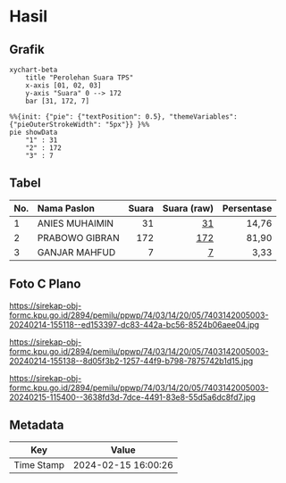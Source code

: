 # Hasil

## Grafik

```mermaid
xychart-beta
    title "Perolehan Suara TPS"
    x-axis [01, 02, 03]
    y-axis "Suara" 0 --> 172
    bar [31, 172, 7]
```

```mermaid
%%{init: {"pie": {"textPosition": 0.5}, "themeVariables": {"pieOuterStrokeWidth": "5px"}} }%%
pie showData
    "1" : 31
    "2" : 172
    "3" : 7
```

## Tabel

| No. | Nama Paslon    | Suara | Suara (raw) | Persentase |
|:--- |:-------------- | -----:| -----------:| ----------:|
| 1   | ANIES MUHAIMIN | 31    | [31][p-1]   | 14,76      |
| 2   | PRABOWO GIBRAN | 172   | [172][p-2]  | 81,90      |
| 3   | GANJAR MAHFUD  | 7     | [7][p-3]    | 3,33       |


[p-1]: https://github.com/gigit-pemilu/pemilu-2024-74-sulawesi-tenggara/blob/main/pilpres/hitung-suara/sub/74-sulawesi-tenggara/sub/03-muna/sub/14-lasalepa/sub/2005-labunti/sub/003-tps/sub/paslon-1.txt
[p-2]: https://github.com/gigit-pemilu/pemilu-2024-74-sulawesi-tenggara/blob/main/pilpres/hitung-suara/sub/74-sulawesi-tenggara/sub/03-muna/sub/14-lasalepa/sub/2005-labunti/sub/003-tps/sub/paslon-2.txt
[p-3]: https://github.com/gigit-pemilu/pemilu-2024-74-sulawesi-tenggara/blob/main/pilpres/hitung-suara/sub/74-sulawesi-tenggara/sub/03-muna/sub/14-lasalepa/sub/2005-labunti/sub/003-tps/sub/paslon-3.txt

## Foto C Plano

https://sirekap-obj-formc.kpu.go.id/2894/pemilu/ppwp/74/03/14/20/05/7403142005003-20240214-155118--ed153397-dc83-442a-bc56-8524b06aee04.jpg

https://sirekap-obj-formc.kpu.go.id/2894/pemilu/ppwp/74/03/14/20/05/7403142005003-20240214-155138--8d05f3b2-1257-44f9-b798-7875742b1d15.jpg

https://sirekap-obj-formc.kpu.go.id/2894/pemilu/ppwp/74/03/14/20/05/7403142005003-20240215-115400--3638fd3d-7dce-4491-83e8-55d5a6dc8fd7.jpg


## Metadata

| Key        | Value               |
| ---------- | ------------------- |
| Time Stamp | 2024-02-15 16:00:26 |



